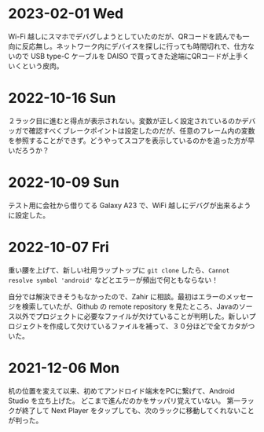 # 2023-02-01 Wed
Wi-Fi 越しにスマホでデバグしようとしていたのだが、QRコードを読んでも一向に反応無し。ネットワーク内にデバイスを探しに行っても時間切れで、仕方ないので USB type-C ケーブルを DAISO で買ってきた途端にQRコードが上手くいくという皮肉。

# 2022-10-16 Sun
２ラック目に進むと得点が表示されない。変数が正しく設定されているのかデバッガで確認すべくブレークポイントは設定したのだが、任意のフレーム内の変数を参照することができず。どうやってスコアを表示しているのかを追った方が早いだろうか？

# 2022-10-09 Sun
テスト用に会社から借りてる Galaxy A23 で、WiFi 越しにデバグが出来るように設定した。

# 2022-10-07 Fri
重い腰を上げて、新しい社用ラップトップに `git clone` したら、`Cannot resolve symbol 'android'` などとエラーが頻出で何ともならない！

自分では解決できそうもなかったので、Zahir に相談。最初はエラーのメッセージを検索していたが、Github の remote repository を見たところ、Javaのソース以外でプロジェクトに必要なファイルが欠けていることが判明した。新しいプロジェクトを作成して欠けているファイルを補って、３０分ほどで全てカタがついた。

# 2021-12-06 Mon
机の位置を変えて以来、初めてアンドロイド端末をPCに繋げて、Android Studio を立ち上げた。
どこまで進んだのかをサッパリ覚えていない。
第一ラックが終了して Next Player をタップしても、次のラックに移動してくれないことが判った。
